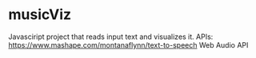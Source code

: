 # musicViz
Javasciript project that reads input text and visualizes it. 
APIs:
https://www.mashape.com/montanaflynn/text-to-speech
Web Audio API
